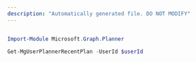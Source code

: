 ```yaml
---
description: "Automatically generated file. DO NOT MODIFY"
---
```


```powershell

Import-Module Microsoft.Graph.Planner

Get-MgUserPlannerRecentPlan -UserId $userId

```